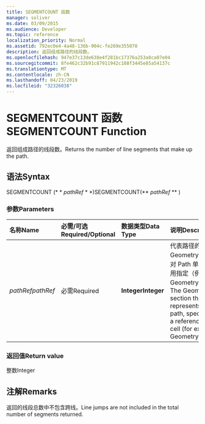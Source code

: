 ```yaml
---
title: SEGMENTCOUNT 函数
manager: soliver
ms.date: 03/09/2015
ms.audience: Developer
ms.topic: reference
localization_priority: Normal
ms.assetid: 792ec0e4-4a48-136b-904c-fe269e355070
description: 返回组成路径的线段数。
ms.openlocfilehash: 947e37c13de638e4f281bc17376a253a8ca07e04
ms.sourcegitcommit: 8fe462c32b91c87911942c188f3445e85a54137c
ms.translationtype: MT
ms.contentlocale: zh-CN
ms.lasthandoff: 04/23/2019
ms.locfileid: "32326038"
---
```

# <a name="segmentcount-function"></a><span data-ttu-id="a7731-103">SEGMENTCOUNT 函数</span><span class="sxs-lookup"><span data-stu-id="a7731-103">SEGMENTCOUNT Function</span></span>

<span data-ttu-id="a7731-104">返回组成路径的线段数。</span><span class="sxs-lookup"><span data-stu-id="a7731-104">Returns the number of line segments that make up the path.</span></span>
  
## <a name="syntax"></a><span data-ttu-id="a7731-105">语法</span><span class="sxs-lookup"><span data-stu-id="a7731-105">Syntax</span></span>

<span data-ttu-id="a7731-106">SEGMENTCOUNT (\* \* *pathRef* \* \*)</span><span class="sxs-lookup"><span data-stu-id="a7731-106">SEGMENTCOUNT(\*\* *pathRef* \*\* )</span></span> 
  
### <a name="parameters"></a><span data-ttu-id="a7731-107">参数</span><span class="sxs-lookup"><span data-stu-id="a7731-107">Parameters</span></span>

|<span data-ttu-id="a7731-108">**名称**</span><span class="sxs-lookup"><span data-stu-id="a7731-108">**Name**</span></span>|<span data-ttu-id="a7731-109">**必需/可选**</span><span class="sxs-lookup"><span data-stu-id="a7731-109">**Required/Optional**</span></span>|<span data-ttu-id="a7731-110">**数据类型**</span><span class="sxs-lookup"><span data-stu-id="a7731-110">**Data Type**</span></span>|<span data-ttu-id="a7731-111">**说明**</span><span class="sxs-lookup"><span data-stu-id="a7731-111">**Description**</span></span>|
|:-----|:-----|:-----|:-----|
| <span data-ttu-id="a7731-112">_pathRef_</span><span class="sxs-lookup"><span data-stu-id="a7731-112">_pathRef_</span></span> <br/> |<span data-ttu-id="a7731-113">必需</span><span class="sxs-lookup"><span data-stu-id="a7731-113">Required</span></span>  <br/> |<span data-ttu-id="a7731-114">**Integer**</span><span class="sxs-lookup"><span data-stu-id="a7731-114">**Integer**</span></span> <br/> |<span data-ttu-id="a7731-115">代表路径的 Geometry 节，通过对 Path 单元格的引用指定（例如 Geometry1.Path）。</span><span class="sxs-lookup"><span data-stu-id="a7731-115">The Geometry section that represents the path, specified by a reference to Path cell (for example, Geometry1.Path).</span></span>  <br/> |
   
### <a name="return-value"></a><span data-ttu-id="a7731-116">返回值</span><span class="sxs-lookup"><span data-stu-id="a7731-116">Return value</span></span>

<span data-ttu-id="a7731-117">整数</span><span class="sxs-lookup"><span data-stu-id="a7731-117">Integer</span></span>
  
## <a name="remarks"></a><span data-ttu-id="a7731-118">注解</span><span class="sxs-lookup"><span data-stu-id="a7731-118">Remarks</span></span>

<span data-ttu-id="a7731-119">返回的线段总数中不包含跨线。</span><span class="sxs-lookup"><span data-stu-id="a7731-119">Line jumps are not included in the total number of segments returned.</span></span>
  

